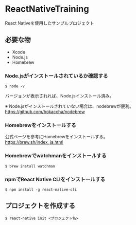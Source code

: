 # ReactNativeTraining
React Nativeを使用したサンプルプロジェクト

## 必要な物
- Xcode
- Node.js
- Homebrew

### Node.jsがインストールされているか確認する
`$ node -v`

バージョンが表示されれば、Node.jsインストール済み。

※ Node.jsがインストールされていない場合は、nodebrewが便利。
https://github.com/hokaccha/nodebrew

### Homebrewをインストールする
公式ページを参考にHomebrewをインストールする。
https://brew.sh/index_ja.html

### Homebrewでwatchmanをインストールする
`$ brew install watchman`

### npmでReact Native CLIをインストールする
`$ npm install -g react-native-cli`


## プロジェクトを作成する
`$ react-native init <プロジェクト名>`
